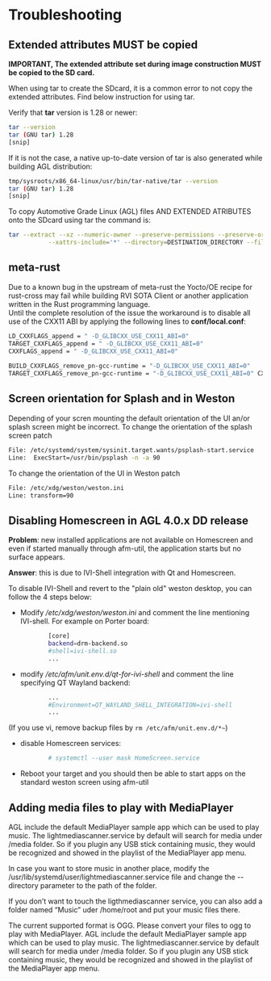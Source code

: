 # Troubleshooting

## Extended attributes MUST be copied

**IMPORTANT, The extended attribute set during image construction MUST be copied to the SD card.**

When using tar to create the SDcard, it is a common error to not copy the extended attributes. Find below instruction for using tar.

Verify that **tar** version is 1.28 or newer:

```bash
tar --version
tar (GNU tar) 1.28
[snip]
```

If it is not the case, a native up-to-date version of tar is also generated while building AGL distribution:

```bash
tmp/sysroots/x86_64-linux/usr/bin/tar-native/tar --version
tar (GNU tar) 1.28
[snip]
```

To copy Automotive Grade Linux (AGL) files AND EXTENDED ATRIBUTES onto the SDcard using tar the command is:

```bash
tar --extract --xz --numeric-owner --preserve-permissions --preserve-order --totals \
           --xattrs-include='*' --directory=DESTINATION_DIRECTORY --file=agl-demo-platform.....tar.xz
```

## meta-rust

Due to a known bug in the upstream of meta-rust the Yocto/OE recipe for rust-cross may fail while building RVI SOTA Client or another application written in the Rust programming language.  
Until the complete resolution of the issue the workaround is to disable all use of the CXX11 ABI by applying the following lines to **conf/local.conf**:

```bash
LD_CXXFLAGS_append = " -D_GLIBCXX_USE_CXX11_ABI=0"
TARGET_CXXFLAGS_append = " -D_GLIBCXX_USE_CXX11_ABI=0"
CXXFLAGS_append = " -D_GLIBCXX_USE_CXX11_ABI=0"
  
BUILD_CXXFLAGS_remove_pn-gcc-runtime = "-D_GLIBCXX_USE_CXX11_ABI=0"
TARGET_CXXFLAGS_remove_pn-gcc-runtime = "-D_GLIBCXX_USE_CXX11_ABI=0" CXXFLAGS_remove_pn-gcc-runtime = "-D_GLIBCXX_USE_CXX11_ABI=0"
```

## Screen orientation for Splash and in Weston

Depending of your scren mounting the default orientation of the UI an/or splash screen might be incorrect.
To change the orientation of the splash screen patch

```bash
File: /etc/systemd/system/sysinit.target.wants/psplash-start.service
Line:  ExecStart=/usr/bin/psplash -n -a 90
```

To change the orientation of the UI in Weston patch

```bash
File: /etc/xdg/weston/weston.ini
Line: transform=90
```

## Disabling Homescreen in AGL 4.0.x DD release

**Problem**: new installed applications are not available on Homescreen and even if started manually through afm-util, the application starts but no surface appears.

**Answer**: this is due to IVI-Shell integration with Qt and Homescreen.

To disable IVI-Shell and revert to the "plain old" weston desktop, you can follow the 4 steps below:

* Modify */etc/xdg/weston/weston.ini* and comment the line mentioning IVI-shell. For example on Porter board:

```bash
           [core]
           backend=drm-backend.so
           #shell=ivi-shell.so
           ...
```

* modify */etc/afm/unit.env.d/qt-for-ivi-shell* and comment the line specifying QT Wayland backend:

```bash
           ...
           #Environment=QT_WAYLAND_SHELL_INTEGRATION=ivi-shell
           ...
```

(If you use vi, remove backup files by `rm /etc/afm/unit.env.d/*~`)

* disable Homescreen services:

```bash
           # systemctl --user mask HomeScreen.service
```

* Reboot your target and you should then be able to start apps on the standard weston screen using afm-util

## Adding media files to play with MediaPlayer

AGL include the default MediaPlayer sample app which can be used to play music. The lightmediascanner.service by default will search for media under /media folder. So if you plugin any USB stick containing music, they would be recognized and showed in the playlist of the MediaPlayer app menu.

In case you want to store music in another place, modify the /usr/lib/systemd/user/lightmediascanner.service file and change the --directory parameter to the path of the folder.

If you don’t want to touch the ligthmediascanner service, you can also add a folder named “Music” uder /home/root and put your music files there.

The current supported format is OGG. Please convert your files to ogg to play with MediaPlayer.
AGL include the default MediaPlayer sample app which can be used to play music. The lightmediascanner.service by default will search for media under /media folder. So if you plugin any USB stick containing music, they would be recognized and showed in the playlist of the MediaPlayer app menu. 
